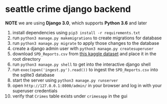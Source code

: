 # seattle crime django backend
**NOTE** we are using **Django 3.0**, which supports **Python 3.6** and later 
1. install dependencies using `pip3 install -r requirements.txt`
2. run `python3 manage.py makemigrations` to create migrations for database
3. run `python3 manage.py migrate` to apply those changes to the database
4. create a django admin user with `python3 manage.py createsuperuser`
5. download `SPD_Reports.csv` from [this kaggle dataset](https://www.kaggle.com/sam/seattle-crime?fbclid=IwAR2KUlA-2XJsWgiN26r5sU4nykT6SX3Avgq40xjIK26NqcZh86p-sJ_9mZM#SPD_Reports.csv) and place it in the root directory
6. run `python3 manage.py shell` to get into the interactive django shell
7. run `exec(open('ingest.py').read())` to ingest the `SPD_Reports.csv` into the  sqlite3 database
8. start the server using `python3 manage.py runserver`
9. open `http://127.0.0.1:8000/admin/` in your browser and log in with your superuser credentials
10. verify that `Crimes` table exists under `crimesapp` in the gui


